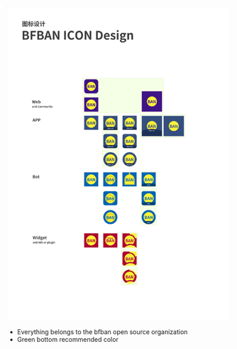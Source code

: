 ![](./Materials/_Big-Picture.png)
- Everything belongs to the bfban open source organization
- Green bottom recommended color
